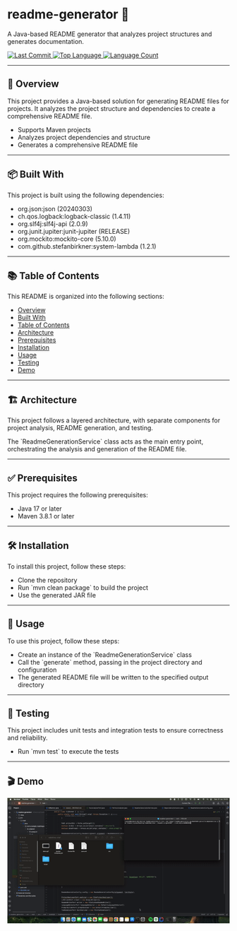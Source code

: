 <h1 align="left">readme-generator 📝</h1>
<p align="left">A Java-based README generator that analyzes project structures and generates documentation.</p>

<p align="left">
  <a href="https://github.com/l4yoos/readme-generator/commits/main">
    <img src="https://img.shields.io/github/last-commit/l4yoos/readme-generator" alt="Last Commit">
  </a>
  <a href="https://github.com/l4yoos/readme-generator">
    <img src="https://img.shields.io/github/languages/top/l4yoos/readme-generator" alt="Top Language">
  </a>
  <a href="https://github.com/l4yoos/readme-generator">
    <img src="https://img.shields.io/github/languages/count/l4yoos/readme-generator" alt="Language Count">
  </a>
</p>

<hr/>

<h2 align="left" id="overview">🚀 Overview</h2>
<p align="left">This project provides a Java-based solution for generating README files for projects. It analyzes the project structure and dependencies to create a comprehensive README file.</p>
<ul align="left">
  <li>Supports Maven projects</li>
  <li>Analyzes project dependencies and structure</li>
  <li>Generates a comprehensive README file</li>
</ul>

<hr/>

<h2 align="left" id="built-with">📦 Built With</h2>
<p align="left">This project is built using the following dependencies:</p>
<ul align="left">
  <li>org.json:json (20240303)</li>
  <li>ch.qos.logback:logback-classic (1.4.11)</li>
  <li>org.slf4j:slf4j-api (2.0.9)</li>
  <li>org.junit.jupiter:junit-jupiter (RELEASE)</li>
  <li>org.mockito:mockito-core (5.10.0)</li>
  <li>com.github.stefanbirkner:system-lambda (1.2.1)</li>
</ul>

<hr/>

<h2 align="left" id="table-of-contents">📚 Table of Contents</h2>
<p align="left">This README is organized into the following sections:</p>
<ul align="left">
  <li><a href="#overview">Overview</a></li>
  <li><a href="#built-with">Built With</a></li>
  <li><a href="#table-of-contents">Table of Contents</a></li>
  <li><a href="#architecture">Architecture</a></li>
  <li><a href="#prerequisites">Prerequisites</a></li>
  <li><a href="#installation">Installation</a></li>
  <li><a href="#usage">Usage</a></li>
  <li><a href="#testing">Testing</a></li>
  <li><a href="#demo">Demo</a></li>
</ul>

<hr/>

<h2 align="left" id="architecture">🏗️ Architecture</h2>
<p align="left">This project follows a layered architecture, with separate components for project analysis, README generation, and testing.</p>
<p align="left">The `ReadmeGenerationService` class acts as the main entry point, orchestrating the analysis and generation of the README file.</p>

<hr/>

<h2 align="left" id="prerequisites">✅ Prerequisites</h2>
<p align="left">This project requires the following prerequisites:</p>
<ul align="left">
  <li>Java 17 or later</li>
  <li>Maven 3.8.1 or later</li>
</ul>

<hr/>

<h2 align="left" id="installation">🛠️ Installation</h2>
<p align="left">To install this project, follow these steps:</p>
<ul align="left">
  <li>Clone the repository</li>
  <li>Run `mvn clean package` to build the project</li>
  <li>Use the generated JAR file</li>
</ul>

<hr/>

<h2 align="left" id="usage">🚀 Usage</h2>
<p align="left">To use this project, follow these steps:</p>
<ul align="left">
  <li>Create an instance of the `ReadmeGenerationService` class</li>
  <li>Call the `generate` method, passing in the project directory and configuration</li>
  <li>The generated README file will be written to the specified output directory</li>
</ul>

<hr/>

<h2 align="left" id="testing">🧪 Testing</h2>
<p align="left">This project includes unit tests and integration tests to ensure correctness and reliability.</p>
<ul align="left">
  <li>Run `mvn test` to execute the tests</li>
</ul>

<hr/>

<h2 align="left">🎬 Demo</h2>
<p align="left">
  <img src="demo.gif" alt="Demo GIF" width="600">
</p>
